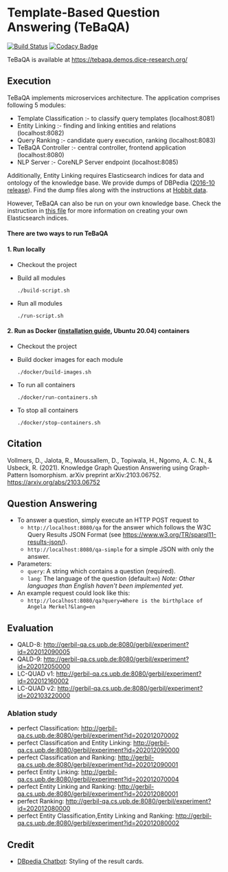 # Template-Based Question Answering (TeBaQA)
[![Build Status](https://travis-ci.org/dice-group/TeBaQA.svg?branch=master)](https://travis-ci.org/dice-group/TeBaQA)
[![Codacy Badge](https://api.codacy.com/project/badge/Grade/d0441bf0c82e47d6a3f2b23f11b223e6)](https://www.codacy.com/app/pnancke/TeBaQA?utm_source=github.com&amp;utm_medium=referral&amp;utm_content=pnancke/TeBaQA&amp;utm_campaign=Badge_Grade)

TeBaQA is available at https://tebaqa.demos.dice-research.org/
## Execution

TeBaQA implements microservices architecture. The application comprises following 5 modules:

- Template Classification :- to classify query templates (localhost:8081)
- Entity Linking :- finding and linking entities and relations (localhost:8082)
- Query Ranking :- candidate query execution, ranking (localhost:8083)
- TeBaQA Controller :- central controller, frontend application (localhost:8080)
- NLP Server :- CoreNLP Server endpoint (localhost:8085)

Additionally, Entity Linking requires Elasticsearch indices for data and ontology of the knowledge base. We provide dumps of DBPedia ([2016-10 release](https://downloads.dbpedia.org/2016-10/core/)). Find the dump files along with the instructions at [Hobbit data](https://hobbitdata.informatik.uni-leipzig.de/TeBaQA/). 

However, TeBaQA can also be run on your own knowledge base. Check the instruction in [this file](https://github.com/dice-group/TeBaQA/blob/development-modular/tebaqa-commons/src/main/resources/indexing.properties) for more information on creating your own Elasticsearch indices.


#### There are two ways to run TeBaQA
#### 1. Run locally
- Checkout the project
- Build all modules
  
  `./build-script.sh`
- Run all modules
  
  `./run-script.sh`

#### 2. Run as Docker ([installation guide](https://www.digitalocean.com/community/tutorials/how-to-install-and-use-docker-on-ubuntu-20-04), Ubuntu 20.04) containers
- Checkout the project
- Build docker images for each module
  
  `./docker/build-images.sh`
- To run all containers

  `./docker/run-containers.sh`
- To stop all containers
  
  `./docker/stop-containers.sh`


## Citation

Vollmers, D., Jalota, R., Moussallem, D., Topiwala, H., Ngomo, A. C. N., & Usbeck, R. (2021). Knowledge Graph Question Answering using Graph-Pattern Isomorphism. arXiv preprint arXiv:2103.06752. https://arxiv.org/abs/2103.06752

## Question Answering
- To answer a question, simply execute an HTTP POST request to
  - ```http://localhost:8080/qa``` for the answer which follows the W3C Query Results JSON Format (see https://www.w3.org/TR/sparql11-results-json/).
  - ```http://localhost:8080/qa-simple``` for a simple JSON with only the answer.
- Parameters:
  - `query`: A string which contains a question (required).
  - `lang`: The language of the question (default:`en`) *Note: Other languages than English haven't been implemented yet.*
- An example request could look like this: 
  - `http://localhost:8080/qa?query=Where is the birthplace of Angela Merkel?&lang=en`

## Evaluation
- QALD-8: http://gerbil-qa.cs.upb.de:8080/gerbil/experiment?id=202012090005
- QALD-9: http://gerbil-qa.cs.upb.de:8080/gerbil/experiment?id=202012050000
- LC-QUAD v1: http://gerbil-qa.cs.upb.de:8080/gerbil/experiment?id=202012160002
- LC-QUAD v2: http://gerbil-qa.cs.upb.de:8080/gerbil/experiment?id=202103220000
### Ablation study
- perfect Classification: http://gerbil-qa.cs.upb.de:8080/gerbil/experiment?id=202012070002
- perfect Classification and Entity Linking: http://gerbil-qa.cs.upb.de:8080/gerbil/experiment?id=202012090000
- perfect Classification and Ranking: http://gerbil-qa.cs.upb.de:8080/gerbil/experiment?id=202012090001
- perfect Entity Linking: http://gerbil-qa.cs.upb.de:8080/gerbil/experiment?id=202012070004
- perfect Entity Linking and Ranking: http://gerbil-qa.cs.upb.de:8080/gerbil/experiment?id=202012080001
- perfect Ranking: http://gerbil-qa.cs.upb.de:8080/gerbil/experiment?id=202012080000
- perfect Entity Classification,Entity Linking and Ranking: http://gerbil-qa.cs.upb.de:8080/gerbil/experiment?id=202012080002

## Credit
- [DBpedia Chatbot](https://github.com/dbpedia/chatbot): Styling of the result cards.
